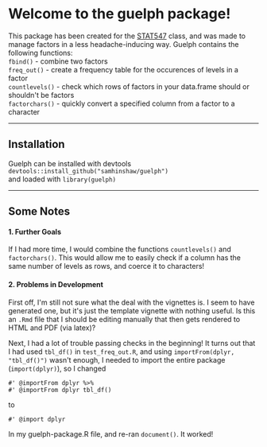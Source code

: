 # Welcome to the guelph package!

This package has been created for the [STAT547](http://stat545-ubc.github.io/) class, and was made to manage factors in a less headache-inducing way. 
Guelph contains the following functions:  
`fbind()` - combine two factors   
`freq_out()` - create a frequency table for the occurences of levels in a factor   
`countlevels()` - check which rows of factors in your data.frame should or shouldn't be factors   
`factorchars()` - quickly convert a specified column from a factor to a character   
*****
## Installation  
Guelph can be installed with devtools `devtools::install_github("samhinshaw/guelph")`  
and loaded with `library(guelph)`  
*****
## Some Notes 

#### 1. Further Goals   
If I had more time, I would combine the functions `countlevels()` and `factorchars()`.  This would allow me to easily check if a column has the same number of levels as rows, and coerce it to characters!

#### 2. Problems in Development  
First off, I'm still not sure what the deal with the vignettes is.  I seem to have generated one, but it's just the template vignette with nothing useful.  Is this an `.Rmd` file that I should be editing manually that then gets rendered to HTML and PDF (via latex)?   

Next, I had a lot of trouble passing checks in the beginning!  It turns out that I had used `tbl_df()` in `test_freq_out.R`, and using `importFrom(dplyr, "tbl_df()")` wasn't enough, I needed to import the entire package (`import(dplyr)`), so I changed
```
#' @importFrom dplyr %>%
#' @importFrom dplyr tbl_df()
```
to 
```
#' @import dplyr
```

In my guelph-package.R file, and re-ran `document()`.  It worked!
